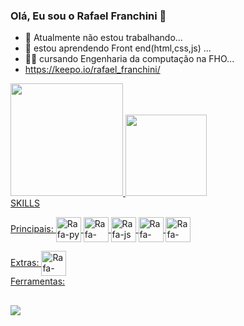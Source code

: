 ### Olá, Eu sou o Rafael Franchini 👋


- 🔭 Atualmente não estou trabalhando...
- 🌱 estou aprendendo Front end(html,css,js) ...
- 👨‍🎓 cursando Engenharia da computação na FHO...
- https://keepo.io/rafael_franchini/

<div>
  <a href="https://beacons.ai/Rafael-Franchini">
  <img height="180em"src="https://github-readme-stats.vercel.app/api?username=Rafael-Franchini&show_icons=true&theme=codeSTACKr&include_all_commits=true&count_private=true"/>
  <img height="130em"src="https://github-readme-stats.vercel.app/api/top-langs/?username=Rafael-Franchini&layout=compact&langs_count=16&theme=codeSTACKr"/>
</div>
<div>
  <div>
   SKILLS  
  </div>
  
  Principais:
  <img align="center" alt="Rafa-py" height="40px" width="40px" src="https://img.icons8.com/fluency/344/python.png"> 
  <img align="center" alt="Rafa-c++" height="40px" width="40px" src="https://img.icons8.com/external-tal-revivo-shadow-tal-revivo/344/external-cplusplus-a-general-purpose-descriptive-programming-computer-language-logo-shadow-tal-revivo.png"> 
  <img align="center" alt="Rafa-js" height="40px" width="40px" src="https://img.icons8.com/color/344/javascript--v1.png"> 
  <img align="center" alt="Rafa-css" height="40px" width="40px" src="https://img.icons8.com/color/344/css3.png"> 
  <img align="center" alt="Rafa-html" height="40px" width="40px" src="https://img.icons8.com/color/344/html-5--v1.png"> 
  
  <div>
    Extras:
    <img align="center" alt="Rafa-html" height="40px" width="40px" src="https://camo.githubusercontent.com/9a2ddf2bacab4119a931ada7bc7ded01c147c1d88602654c46c26e9af65f6273/68747470733a2f2f696d672e736869656c64732e696f2f62616467652f2d6d7973716c2d3044313131373f7374796c653d666f722d7468652d6261646765266c6f676f3d6d7973716c266c6162656c436f6c6f723d304431313137"> 
    
  </div>
  <div>
    Ferramentas:  
    
 <div>
  
  
  
</div>

##

<div>
  <a href="rflfranchini@gmail.com" target="_blank"><img src="https://img.shields.io/badge/Gmail-D14836?style=for-the-badge&logo=gmail&logoColor=white" target="_blank"></a>
</div>
